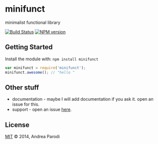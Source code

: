 # minifunct 

minimalist functional library

[![Build Status](https://secure.travis-ci.org/parroit/minifunct.png?branch=master)](http://travis-ci.org/parroit/minifunct) [![NPM version](https://badge-me.herokuapp.com/api/npm/minifunct.png)](http://badges.enytc.com/for/npm/minifunct) 

## Getting Started
Install the module with: `npm install minifunct`

```javascript
var minifunct = require('minifunct');
minifunct.awesome(); // "hello "
```

## Other stuff

* documentation - maybe I will add documentation if you ask it. open an issue for this.
* support - open an issue [here](https://github.com/parroit/minifunct/issues).

## License
[MIT](http://opensource.org/licenses/MIT) © 2014, Andrea Parodi